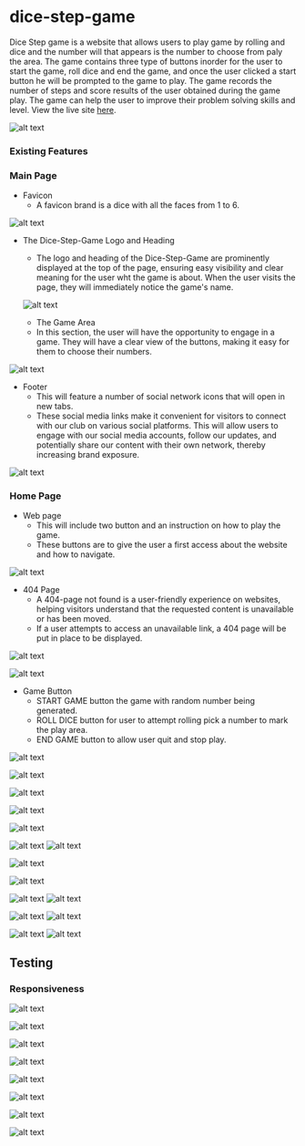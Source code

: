 # dice-step-game

Dice Step game is a website that allows users to play game by rolling and dice and the number will that appears is the number to choose from paly the area. The game contains three type of buttons inorder for the user to start the game, roll dice and end the game, and once the user clicked a start button he will  be prompted to the game to play. The game records the number of steps and score results of the user obtained during the game play. The game can help the user to improve their problem solving skills and level. View the live site [here](https://bky201.github.io/step-game/index.html).

![alt text](assets/images/responsiveness.png)

### Existing Features

### Main Page
* Favicon 
  * A favicon brand is a dice with all the faces from 1 to 6.

![alt text](assets/images/favicon.png)

* The Dice-Step-Game Logo and Heading
  * The logo and heading of the Dice-Step-Game are prominently displayed at the top of the page, ensuring easy visibility and clear meaning for the user wht the game is about. When the user visits the page, they will immediately notice the game's name.


  ![alt text](assets/images/heading.png)


  * The Game Area
  * In this section, the user will have the opportunity to engage in a game. They will have a clear view of the buttons, making it easy for them to choose their numbers.
  

![alt text](assets/images/gameArea.png)


  

* Footer
  * This will feature a number of social network icons that will open in new tabs. 
  * These social media links make it convenient for visitors to connect with our club on various social platforms. This will allow users to engage with our social media accounts, follow our updates, and potentially share our content with their own network, thereby increasing brand exposure.
 
![alt text](assets/images/footer.png)

### Home Page
* Web page 
  * This will include two button and an instruction on how to play the game. 
  * These buttons are to give the user a first access about the website and  how to navigate.


![alt text](assets/images/homePage.png)






* 404 Page
  * A 404-page not found is a user-friendly experience on websites, helping visitors understand that the requested content is unavailable or has been moved. 
  * If a user attempts to access an unavailable link, a 404 page will be put in place to be displayed.

![alt text](assets/images/pagenotfound.png)


![alt text](assets/images/navigation.png)

* Game Button
  * START GAME button the game with random number being generated.
  * ROLL DICE button for user to attempt rolling pick a number to mark the play area.
  * END GAME button to allow user quit and stop play.



![alt text](assets/images/gameButton.png)


![alt text](assets/images/optionsChoose.png)


![alt text](assets/images/gamePlay.png)


![alt text](assets/images/initialScore.png)

![alt text](assets/images/gameOverScore.png)

![alt text](assets/images/winning.png)
![alt text](assets/images/winning2.png)


![alt text](assets/images/startPopUpPage.png)

![alt text](assets/images/startPopUpPagem.png)

![alt text](assets/images/home.png)
![alt text](assets/images/homem.png)

![alt text](assets/images/game.png)
![alt text](assets/images/gamem.png)

![alt text](assets/images/notfoundPage.png)
![alt text](assets/images/notfoundm.png)



## Testing

### Responsiveness

![alt text](assets/images/indexHtmlValidation.png)

![alt text](assets/images/gameHtmlValidation.png)


![alt text](assets/images/page404.png)


![alt text](assets/images/cssStyleValidator.png)


![alt text](assets/images/jsHintValidator.png)


![alt text](assets/images/lightHouseStartscreen.png)

![alt text](assets/images/lightHouseHome.png)

![alt text](assets/images/lightHousegame.png)